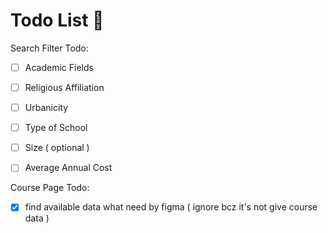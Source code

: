 # Todo List 🧾

Search Filter Todo:

* [ ] Academic Fields
* [ ] Religious Affiliation
* [ ] Urbanicity
* [ ] Type of School
* [ ] Size ( optional )
* [ ] Average Annual Cost



Course Page Todo:

* [x] find available data what need by figma ( ignore bcz it's not give course data )





